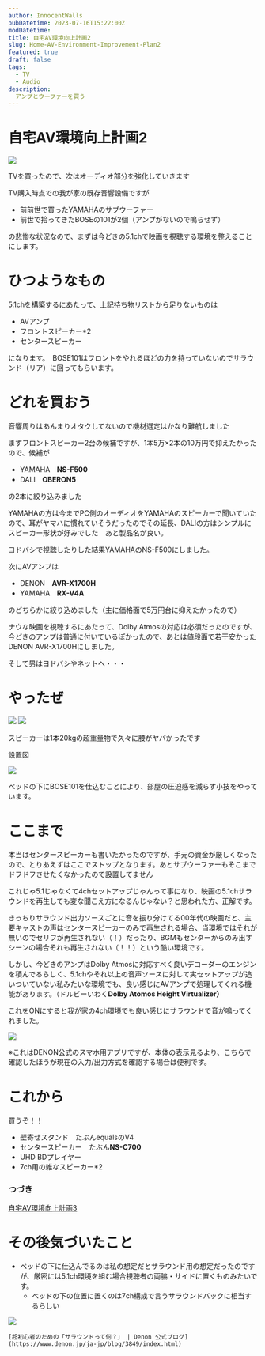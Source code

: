 ```yaml
---
author: InnocentWalls
pubDatetime: 2023-07-16T15:22:00Z
modDatetime: 
title: 自宅AV環境向上計画2
slug: Home-AV-Environment-Improvement-Plan2
featured: true
draft: false
tags:
  - TV
  - Audio
description:
  アンプとウーファーを買う
---
```


# 自宅AV環境向上計画2

<img src="https://image.weight100kg.dev/AV2/Untitled.png">

TVを買ったので、次はオーディオ部分を強化していきます

TV購入時点での我が家の既存音響設備ですが

- 前前世で買ったYAMAHAのサブウーファー
- 前世で拾ってきたBOSEの101が2個（アンプがないので鳴らせず）

の悲惨な状況なので、まずは今どきの5.1chで映画を視聴する環境を整えることにします。

# ひつようなもの

5.1chを構築するにあたって、上記持ち物リストから足りないものは

- AVアンプ
- フロントスピーカー*2
- センタースピーカー

になります。　BOSE101はフロントをやれるほどの力を持っていないのでサラウンド（リア）に回ってもらいます。

# どれを買おう

音響周りはあんまりオタクしてないので機材選定はかなり難航しました

まずフロントスピーカー2台の候補ですが、1本5万×2本の10万円で抑えたかったので、候補が

- YAMAHA　**NS-F500**
- DALI　**OBERON5**

の2本に絞り込みました　

YAMAHAの方は今までPC側のオーディオをYAMAHAのスピーカーで聞いていたので、耳がヤマハに慣れていそうだったのでその延長、DALIの方はシンプルにスピーカー形状が好みでした　あと製品名が良い。

ヨドバシで視聴したりした結果YAMAHAのNS-F500にしました。

次にAVアンプは

- DENON　**AVR-X1700H**
- YAMAHA　**RX-V4A**

のどちらかに絞り込めました（主に価格面で5万円台に抑えたかったので）

ナウな映画を視聴するにあたって、Dolby Atmosの対応は必須だったのですが、今どきのアンプは普通に付いているぽかったので、あとは値段面で若干安かった DENON AVR-X1700Hにしました。

そして男はヨドバシやネットへ・・・

# **やったぜ**

<img src="https://image.weight100kg.dev/AV2/Untitled.png">
<img src="https://image.weight100kg.dev/AV2/Untitled 1.png">


スピーカーは1本20kgの超重量物で久々に腰がヤバかったです　

設置図

<img src="https://image.weight100kg.dev/AV2/hreys.drawio.png">

ベッドの下にBOSE101を仕込むことにより、部屋の圧迫感を減らす小技をやっています。

# ここまで

本当はセンタースピーカーも書いたかったのですが、手元の資金が厳しくなったので、とりあえずはここでストップとなります。あとサブウーファーもそこまでドフドフさせたくなかったので設置してません

これじゃ5.1じゃなくて4chセットアップじゃんって事になり、映画の5.1chサラウンドを再生しても変な聞こえ方になるんじゃない？と思われた方、正解です。

きっちりサラウンド出力ソースごとに音を振り分けてる00年代の映画だと、主要キャストの声はセンタースピーカーのみで再生される場合、当環境ではそれが無いのでセリフが再生されない（！）だったり、BGMもセンターからのみ出すシーンの場合それも再生されない（！！）という酷い環境です。

しかし、今どきのアンプはDolby Atmosに対応すべく良いデコーダーのエンジンを積んでるらしく、5.1chやそれ以上の音声ソースに対して実セットアップが追いついていない私みたいな環境でも、良い感じにAVアンプで処理してくれる機能があります。（ドルビーいわく**Dolby Atomos Height Virtualizer）**

これをONにすると我が家の4ch環境でも良い感じにサラウンドで音が鳴ってくれました。

<img src="https://image.weight100kg.dev/AV2/Untitled 2.png">

※これはDENON公式のスマホ用アプリですが、本体の表示見るより、こちらで確認したほうが現在の入力/出力方式を確認する場合は便利です。

# これから

買うぞ！！

- 壁寄せスタンド　たぶんequalsのV4
- センタースピーカー　たぶん**NS-C700**
- UHD BDプレイヤー
- 7ch用の雑なスピーカー*2

### つづき

[自宅AV環境向上計画3](https://blog.weight100kg.dev/posts/Home-AV-Environment-Improvement-Plan3/)

# その後気づいたこと

- ベッドの下に仕込んでるのは私の想定だとサラウンド用の想定だったのですが、厳密には5.1ch環境を組む場合視聴者の両脇・サイドに置くものみたいです。
    - ベッドの下の位置に置くのは7ch構成で言うサラウンドバックに相当するらしい
    
<img src="https://image.weight100kg.dev/AV2/Untitled 3.png">

    [超初心者のための「サラウンドって何？」 | Denon 公式ブログ](https://www.denon.jp/ja-jp/blog/3849/index.html)